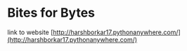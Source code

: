 # Bites for Bytes
link to website [http://harshborkar17.pythonanywhere.com/](http://harshborkar17.pythonanywhere.com/)
